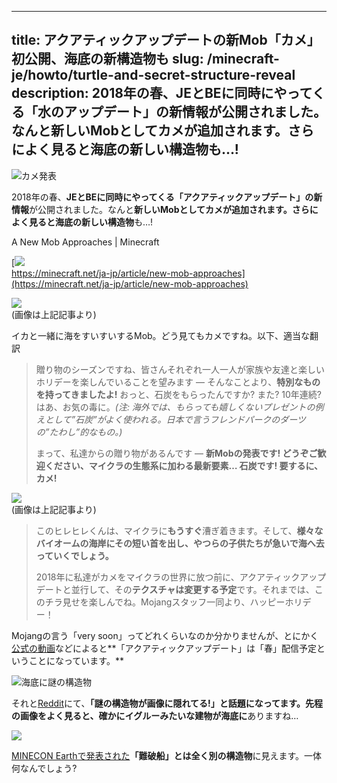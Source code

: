 
---
title: アクアティックアップデートの新Mob「カメ」初公開、海底の新構造物も
slug: /minecraft-je/howto/turtle-and-secret-structure-reveal
description: 2018年の春、JEとBEに同時にやってくる「水のアップデート」の新情報が公開されました。なんと新しいMobとしてカメが追加されます。さらによく見ると海底の新しい構造物も…!
---

![カメ発表](https://cdn-ak.f.st-hatena.com/images/fotolife/s/sasigume/20210208/20210208122234.png)

2018年の春、**JEとBEに同時にやってくる「アクアティックアップデート」の新情報**が公開されました。なんと**新しいMobとしてカメが追加されます。**さらによく見ると**海底の新しい構造物**も…!

A New Mob Approaches | Minecraft

[![](https://cdn-ak.f.st-hatena.com/images/fotolife/s/sasigume/20210208/20210208114737.png)  
https://minecraft.net/ja-jp/article/new-mob-approaches](https://minecraft.net/ja-jp/article/new-mob-approaches)

![](https://cdn-ak.f.st-hatena.com/images/fotolife/s/sasigume/20210208/20210208123652.jpg)  
(画像は上記記事より)

イカと一緒に海をすいすいするMob。どう見てもカメですね。以下、適当な翻訳

> 贈り物のシーズンですね、皆さんそれぞれ一人一人が家族や友達と楽しいホリデーを楽しんでいることを望みます ― そんなことより、**特別なものを持ってきましたよ!** おっと、石炭をもらったんですか? また? 10年連続? はあ、お気の毒に。_(注: 海外では、もらっても嬉しくないプレゼントの例えとして”石炭”がよく使われる。日本で言うフレンドパークのダーツの”たわし”的なもの。)_
> 
> まって、私達からの贈り物があるんです ― **新Mobの発表です! どうぞご歓迎ください、マイクラの生態系に加わる最新要素… 石炭です! 要するに、カメ!**

![](https://cdn-ak.f.st-hatena.com/images/fotolife/s/sasigume/20210208/20210208103019.jpg)  
(画像は上記記事より)

> このヒレヒレくんは、マイクラに**もうすぐ**漕ぎ着きます。そして、**様々なバイオームの海岸にその短い首を出し、やつらの子供たちが急いで海へ去っていくでしょう。**
> 
> 2018年に私達がカメをマイクラの世界に放つ前に、アクアティックアップデートと並行して、その**テクスチャは変更する予定**です。それまでは、このチラ見せを楽しんでね。Mojangスタッフ一同より、ハッピーホリデー！

Mojangの言う「very soon」ってどれくらいなのか分かりませんが、とにかく[公式の動画](https://www.youtube.com/watch?v=mAapz_nIC_Y)などによると**「アクアティックアップデート」は「春」配信予定ということになっています。**

![海底に謎の構造物](https://cdn-ak.f.st-hatena.com/images/fotolife/s/sasigume/20210208/20210208102752.png)

それと[Reddit](https://www.reddit.com/r/Minecraft/comments/7mabvq/a_secret_structure_hidden_in_one_of_the_turtle/?st=JBODCVSM&sh=a7b018a7)にて、**「謎の構造物が画像に隠れてる!」**と話題になってます。先程の画像をよく見ると、確かに**イグルーみたいな建物が海底に**ありますね…

![](https://cdn-ak.f.st-hatena.com/images/fotolife/s/sasigume/20210208/20210208123242.png)

[MINECON Earthで発表された](https://www.napoan.com/update-aquatic-summary/)**「難破船」とは全く別の構造物**に見えます。一体何なんでしょう?
